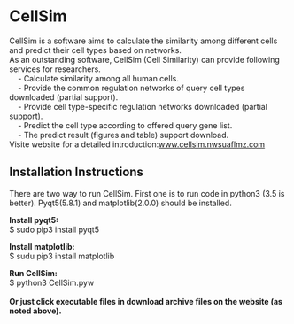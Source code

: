 # CellSim
CellSim is a software aims to calculate the similarity among different cells and predict their cell types based on networks.<br>
As an outstanding software, CellSim (Cell Similarity) can provide following services for researchers.<br>
&nbsp;&nbsp;&nbsp;&nbsp;- Calculate similarity among all human cells.<br>
&nbsp;&nbsp;&nbsp;&nbsp;- Provide the common regulation networks of query cell types downloaded (partial support).<br>
&nbsp;&nbsp;&nbsp;&nbsp;- Provide cell type-specific regulation networks downloaded (partial support).<br>
&nbsp;&nbsp;&nbsp;&nbsp;- Predict the cell type according to offered query gene list.<br>
&nbsp;&nbsp;&nbsp;&nbsp;- The predict result (figures and table) support download.<br>
Visite website for a detailed introduction:www.cellsim.nwsuaflmz.com

## Installation Instructions
<p>There are two way to run CellSim. First one is to run code in python3 (3.5 is better). Pyqt5(5.8.1) and matplotlib(2.0.0) should be installed.</p>

<b>Install pyqt5:</b><br>
$ sudo pip3 install pyqt5<br>

<b>Install matplotlib:</b><br>
$ sudu pip3 install matplotlib<br>

<b>Run CellSim:</b><br>
$ python3 CellSim.pyw<br>
<br>
<b>Or just click executable files in download archive files on the website (as noted above).</b>
